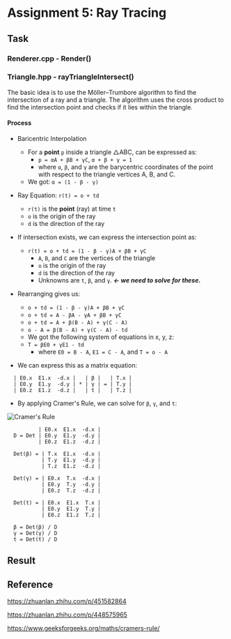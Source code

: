 # Assignment 5: Ray Tracing

## Task

### Renderer.cpp - Render()

### Triangle.hpp - rayTriangleIntersect()

The basic idea is to use the Möller–Trumbore algorithm to find the intersection of a ray and a triangle. The algorithm uses the cross product to find the intersection point and checks if it lies within the triangle.

#### Process

- Baricentric Interpolation
  - For a **point** `p` inside a triangle △ABC, can be expressed as:
    - `p = αA + βB + γC`, `α + β + γ = 1`
    - where `α`, `β`, and `γ` are the barycentric coordinates of the point with respect to the triangle vertices A, B, and C.
  - We got: `α = (1 - β - γ)`

- Ray Equation: `r(t) = o + td`
  - `r(t)` is the **point** (ray) at time `t`
  - `o` is the origin of the ray
  - `d` is the direction of the ray

- If intersection exists, we can express the intersection point as:
  - `r(t) = o + td = (1 - β - γ)A + βB + γC`
    - `A`, `B`, and `C` are the vertices of the triangle
    - `o` is the origin of the ray
    - `d` is the direction of the ray
    - Unknowns are `t`, `β`, and `γ`. ***<- we need to solve for these.***

- Rearranging gives us:  
  - `o + td = (1 - β - γ)A + βB + γC`
  - `o + td = A - βA - γA + βB + γC`
  - `o + td = A + β(B - A) + γ(C - A)`
  - `o - A = β(B - A) + γ(C - A) - td`
  - We got the following system of equations in x, y, z:
  - `T = βE0 + γE1 - td`
    - where `E0 = B - A`, `E1 = C - A`, and `T = o - A`

- We can express this as a matrix equation:

```shell
  | E0.x  E1.x  -d.x |   | β |   | T.x |
  | E0.y  E1.y  -d.y | * | γ | = | T.y |
  | E0.z  E1.z  -d.z |   | t |   | T.z |
```

- By applying Cramer's Rule, we can solve for `β`, `γ`, and `t`:

![Cramer's Rule](https://media.geeksforgeeks.org/wp-content/uploads/20230212131806/Cramer's-Rule.png)

```shell
          | E0.x  E1.x  -d.x |
  D = Det | E0.y  E1.y  -d.y |
          | E0.z  E1.z  -d.z |

  Det(β) = | T.x  E1.x  -d.x |
           | T.y  E1.y  -d.y |
           | T.z  E1.z  -d.z |

  Det(γ) = | E0.x  T.x  -d.x |
           | E0.y  T.y  -d.y |
           | E0.z  T.z  -d.z |

  Det(t) = | E0.x  E1.x  T.x |
           | E0.y  E1.y  T.y |
           | E0.z  E1.z  T.z |

  β = Det(β) / D
  γ = Det(γ) / D
  t = Det(t) / D  
```

## Result



## Reference

https://zhuanlan.zhihu.com/p/451582864

https://zhuanlan.zhihu.com/p/448575965

https://www.geeksforgeeks.org/maths/cramers-rule/
